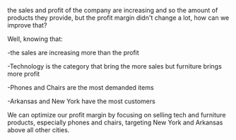 the sales and profit of the company are increasing and so the amount of products they provide, but the profit margin didn't change a lot, how can we improve that?

Well, knowing that:

-the sales are increasing more than the profit

-Technology is the category that bring the more sales but furniture brings more profit

-Phones and Chairs are the most demanded items

-Arkansas and New York have the most customers


We can optimize our profit margin by focusing on selling tech and furniture products, especially phones and chairs, targeting New York and Arkansas above all other cities.
